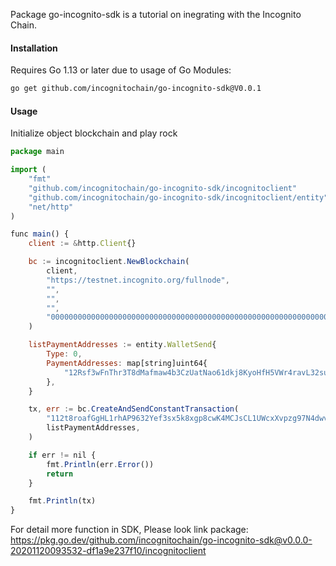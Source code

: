 Package go-incognito-sdk is a tutorial on inegrating with the Incognito Chain.

#### Installation

Requires Go 1.13 or later due to usage of Go Modules:

```bash
go get github.com/incognitochain/go-incognito-sdk@V0.0.1
```

#### Usage

Initialize object blockchain and play rock

```javascript
package main

import (
	"fmt"
	"github.com/incognitochain/go-incognito-sdk/incognitoclient"
	"github.com/incognitochain/go-incognito-sdk/incognitoclient/entity"
	"net/http"
)

func main() {
	client := &http.Client{}

	bc := incognitoclient.NewBlockchain(
		client,
		"https://testnet.incognito.org/fullnode",
		"",
		"",
		"",
		"0000000000000000000000000000000000000000000000000000000000000004",
	)

	listPaymentAddresses := entity.WalletSend{
		Type: 0,
		PaymentAddresses: map[string]uint64{
			"12Rsf3wFnThr3T8dMafmaw4b3CzUatNao61dkj8KyoHfH5VWr4ravL32sunA2z9UhbNnyijzWFaVDvacJPSRFAq66HU7YBWjwfWR7Ff": 500000000000,
		},
	}

	tx, err := bc.CreateAndSendConstantTransaction(
		"112t8roafGgHL1rhAP9632Yef3sx5k8xgp8cwK4MCJsCL1UWcxXvpzg97N4dwvcD735iKf31Q2ZgrAvKfVjeSUEvnzKJyyJD3GqqSZdxN4or",
		listPaymentAddresses,
	)

	if err != nil {
		fmt.Println(err.Error())
		return
	}

	fmt.Println(tx)
}
```

For detail more function in SDK, Please look link package: 
https://pkg.go.dev/github.com/incognitochain/go-incognito-sdk@v0.0.0-20201120093532-df1a9e237f10/incognitoclient
